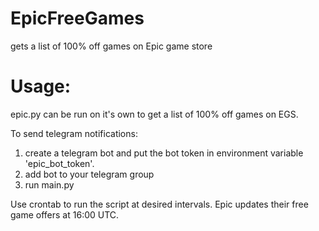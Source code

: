 # EpicFreeGames
gets a list of 100% off games on Epic game store

# Usage:
epic.py can be run on it's own to get a list of 100% off games on EGS.

To send telegram notifications:
1. create a telegram bot and put the bot token in environment variable 'epic_bot_token'.
2. add bot to your telegram group
3. run main.py

Use crontab to run the script at desired intervals. Epic updates their free game offers at 16:00 UTC.
